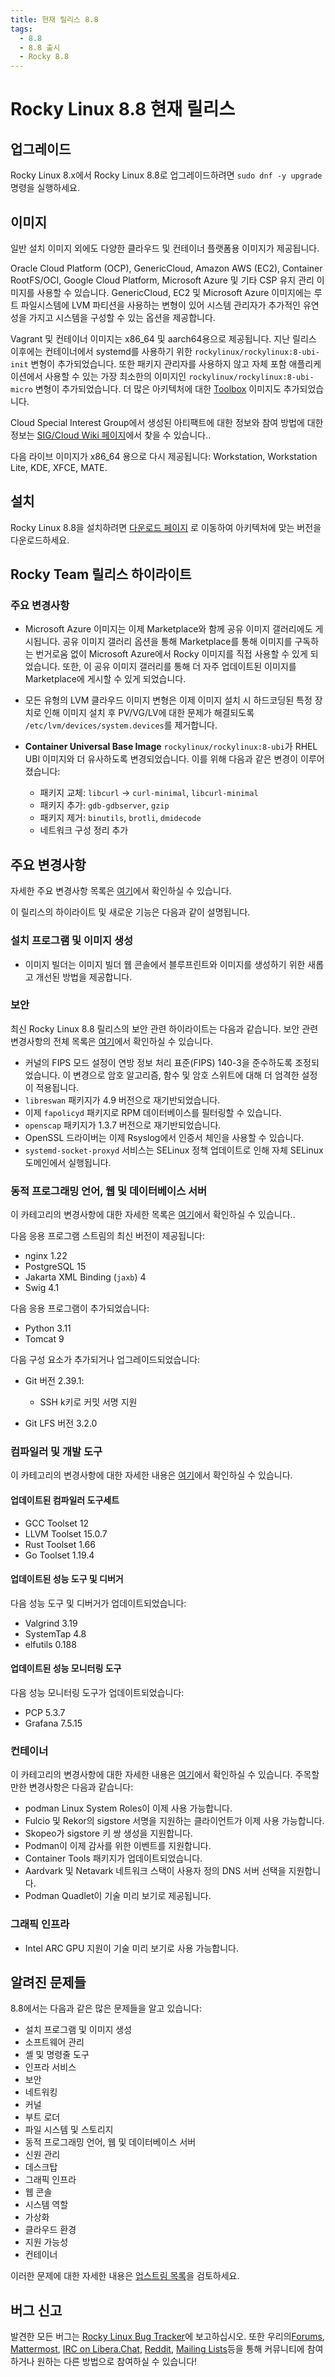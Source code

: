 ```yaml
---
title: 현재 릴리스 8.8
tags:
  - 8.8
  - 8.8 출시
  - Rocky 8.8
---
```


# Rocky Linux 8.8 현재 릴리스

## 업그레이드

Rocky Linux 8.x에서 Rocky Linux 8.8로 업그레이드하려면 `sudo dnf -y upgrade`명령을 실행하세요.

## 이미지

일반 설치 이미지 외에도 다양한 클라우드 및 컨테이너 플랫폼용 이미지가 제공됩니다.

Oracle Cloud Platform (OCP), GenericCloud, Amazon AWS (EC2), Container RootFS/OCI, Google Cloud Platform, Microsoft Azure 및 기타 CSP 유지 관리 이미지를 사용할 수 있습니다. GenericCloud, EC2 및 Microsoft Azure 이미지에는 루트 파일시스템에 LVM 파티션을 사용하는 변형이 있어 시스템 관리자가 추가적인 유연성을 가지고 시스템을 구성할 수 있는 옵션을 제공합니다.

Vagrant 및 컨테이너 이미지는 x86_64 및 aarch64용으로 제공됩니다. 지난 릴리스 이후에는 컨테이너에서 systemd를 사용하기 위한 `rockylinux/rockylinux:8-ubi-init` 변형이 추가되었습니다. 또한 패키지 관리자를 사용하지 않고 자체 포함 애플리케이션에서 사용할 수 있는 가장 최소한의 이미지인 `rockylinux/rockylinux:8-ubi-micro` 변형이 추가되었습니다. 더 많은 아키텍처에 대한 [Toolbox](https://containertoolbx.org/) 이미지도 추가되었습니다.

Cloud Special Interest Group에서 생성된 아티팩트에 대한 정보와 참여 방법에 대한 정보는 [SIG/Cloud Wiki 페이지](https://sig-cloud.rocky.page/)에서 찾을 수 있습니다..

다음 라이브 이미지가 x86_64 용으로 다시 제공됩니다: Workstation, Workstation Lite, KDE, XFCE, MATE.

## 설치

Rocky Linux 8.8을 설치하려면 [다운로드 페이지](https://rockylinux.org/download/) 로 이동하여 아키텍처에 맞는 버전을 다운로드하세요.

## Rocky Team 릴리스 하이라이트

### 주요 변경사항

* Microsoft Azure 이미지는 이제 Marketplace와 함께 공유 이미지 갤러리에도 게시됩니다. 공유 이미지 갤러리 옵션을 통해 Marketplace를 통해 이미지를 구독하는 번거로움 없이 Microsoft Azure에서 Rocky 이미지를 직접 사용할 수 있게 되었습니다. 또한, 이 공유 이미지 갤러리를 통해 더 자주 업데이트된 이미지를 Marketplace에 게시할 수 있게 되었습니다.
* 모든 유형의 LVM 클라우드 이미지 변형은 이제 이미지 설치 시 하드코딩된 특정 장치로 인해 이미지 설치 후 PV/VG/LV에 대한 문제가 해결되도록 `/etc/lvm/devices/system.devices`를 제거합니다.
* **Container Universal Base Image** `rockylinux/rockylinux:8-ubi`가 RHEL UBI 이미지와 더 유사하도록 변경되었습니다. 이를 위해 다음과 같은 변경이 이루어졌습니다:

    * 패키지 교체: `libcurl` -> `curl-minimal`, `libcurl-minimal`
    * 패키지 추가: `gdb-gdbserver`, `gzip`
    * 패키지 제거: `binutils`, `brotli`, `dmidecode`
    * 네트워크 구성 정리 추가

## 주요 변경사항

자세한 주요 변경사항 목록은 [여기](https://access.redhat.com/documentation/en-us/red_hat_enterprise_linux/8/html/8.8_release_notes/overview#overview-major-changes)에서 확인하실 수 있습니다.

이 릴리스의 하이라이트 및 새로운 기능은 다음과 같이 설명됩니다.

### 설치 프로그램 및 이미지 생성

* 이미지 빌더는 이미지 빌더 웹 콘솔에서 블루프린트와 이미지를 생성하기 위한 새롭고 개선된 방법을 제공합니다.

### 보안

최신 Rocky Linux 8.8 릴리스의 보안 관련 하이라이트는 다음과 같습니다. 보안 관련 변경사항의 전체 목록은 [여기](https://access.redhat.com/documentation/en-us/red_hat_enterprise_linux/8/html/8.8_release_notes/new-features#new-features-security)에서 확인하실 수 있습니다.

* 커널의 FIPS 모드 설정이 연방 정보 처리 표준(FIPS) 140-3을 준수하도록 조정되었습니다. 이 변경으로 암호 알고리즘, 함수 및 암호 스위트에 대해 더 엄격한 설정이 적용됩니다.
* `libreswan` 패키지가 4.9 버전으로 재기반되었습니다.
* 이제 `fapolicyd` 패키지로 RPM 데이터베이스를 필터링할 수 있습니다.
* `openscap` 패키지가 1.3.7 버전으로 재기반되었습니다.
* OpenSSL 드라이버는 이제 Rsyslog에서 인증서 체인을 사용할 수 있습니다.
* `systemd-socket-proxyd` 서비스는 SELinux 정책 업데이트로 인해 자체 SELinux 도메인에서 실행됩니다.

### 동적 프로그래밍 언어, 웹 및 데이터베이스 서버

이 카테고리의 변경사항에 대한 자세한 목록은 [여기](https://access.redhat.com/documentation/en-us/red_hat_enterprise_linux/8/html/8.8_release_notes/new-features#new-features-dynamic-programming-languages-web-and-database-servers)에서 확인하실 수 있습니다..

다음 응용 프로그램 스트림의 최신 버전이 제공됩니다:

* nginx 1.22
* PostgreSQL 15
* Jakarta XML Binding (`jaxb`) 4
* Swig 4.1

다음 응용 프로그램이 추가되었습니다:

* Python 3.11
* Tomcat 9

다음 구성 요소가 추가되거나 업그레이드되었습니다:

* Git 버전 2.39.1:

    * SSH k키로 커밋 서명 지원

* Git LFS 버전 3.2.0

### 컴파일러 및 개발 도구

이 카테고리의 변경사항에 대한 자세한 내용은 [여기](https://access.redhat.com/documentation/en-us/red_hat_enterprise_linux/8/html/8.8_release_notes/new-features#new-features-compilers-and-development-tools)에서 확인하실 수 있습니다.

#### 업데이트된 컴파일러 도구세트

* GCC Toolset 12
* LLVM Toolset 15.0.7
* Rust Toolset 1.66
* Go Toolset 1.19.4

#### 업데이트된 성능 도구 및 디버거

다음 성능 도구 및 디버거가 업데이트되었습니다:

* Valgrind 3.19
* SystemTap 4.8
* elfutils 0.188

#### 업데이트된 성능 모니터링 도구

다음 성능 모니터링 도구가 업데이트되었습니다:

* PCP 5.3.7
* Grafana 7.5.15

### 컨테이너

이 카테고리의 변경사항에 대한 자세한 내용은 [여기](https://access.redhat.com/documentation/en-us/red_hat_enterprise_linux/8/html/8.8_release_notes/new-features#new-features-containers)에서 확인하실 수 있습니다. 주목할만한 변경사항은 다음과 같습니다:

* podman Linux System Roles이 이제 사용 가능합니다.
* Fulcio 및 Rekor의 sigstore 서명을 지원하는 클라이언트가 이제 사용 가능합니다.
* Skopeo가 sigstore 키 쌍 생성을 지원합니다.
* Podman이 이제 감사를 위한 이벤트를 지원합니다.
* Container Tools 패키지가 업데이트되었습니다.
* Aardvark 및 Netavark 네트워크 스택이 사용자 정의 DNS 서버 선택을 지원합니다.
* Podman Quadlet이 기술 미리 보기로 제공됩니다.

### 그래픽 인프라

* Intel ARC GPU 지원이 기술 미리 보기로 사용 가능합니다.

## 알려진 문제들

8.8에서는 다음과 같은 많은 문제들을 알고 있습니다:

* 설치 프로그램 및 이미지 생성
* 소프트웨어 관리
* 셸 및 명령줄 도구
* 인프라 서비스
* 보안
* 네트워킹
* 커널
* 부트 로더
* 파일 시스템 및 스토리지
* 동적 프로그래밍 언어, 웹 및 데이터베이스 서버
* 신원 관리
* 데스크탑
* 그래픽 인프라
* 웹 콘솔
* 시스템 역할
* 가상화
* 클라우드 환경
* 지원 가능성
* 컨테이너

이러한 문제에 대한 자세한 내용은 [업스트림 목록](https://access.redhat.com/documentation/en-us/red_hat_enterprise_linux/8/html/8.8_release_notes/known-issues)을 검토하세요.

## 버그 신고

발견한 모든 버그는 [Rocky Linux Bug Tracker](https://bugs.rockylinux.org/)에 보고하십시오. 또한 우리의[Forums](https://forums.rockylinux.org), [Mattermost](https://chat.rockylinux.org), [IRC on Libera.Chat](irc://irc.liberachat/rockylinux), [Reddit](https://reddit.com/r/rockylinux), [Mailing Lists](https://lists.resf.org)등을 통해 커뮤니티에 참여하거나 원하는 다른 방법으로 참여하실 수 있습니다!
